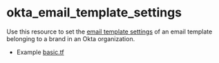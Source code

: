 # okta_email_template_settings

Use this resource to set the [email template settings](https://developer.okta.com/docs/api/openapi/okta-management/management/tag/CustomTemplates/#tag/CustomTemplates/operation/replaceEmailSettings)
of an email template belonging to a brand in an Okta organization.

- Example [basic.tf](./basic.tf)
